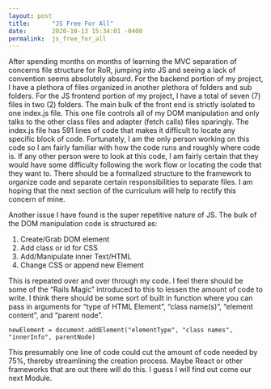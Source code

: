 ```yaml
---
layout: post
title:      "JS Free For All"
date:       2020-10-13 15:34:01 -0400
permalink:  js_free_for_all
---
```



After spending months on months of learning the MVC separation of concerns file structure for RoR, jumping into JS and seeing a lack of convention seems absolutely absurd. For the backend portion of my project, I have a plethora of files organized in another plethora of folders and sub folders. For the JS frontend portion of my project, I have a total of seven (7) files in two (2) folders. The main bulk of the front end is strictly isolated to one index.js file. This one file controls all of my DOM manipulation and only talks to the other class files and adapter (fetch calls) files sparingly. The index.js file has 591 lines of code that makes it difficult to locate any specific block of code. Fortunately, I am the only person working on this code so I am fairly familiar with how the code runs and roughly where code is. If any other person were to look at this code, I am fairly certain that they would have some difficulty following the work flow or locating the code that they want to. There should be a formalized structure to the framework to organize code and separate certain responsibilities to separate files. I am hoping that the next section of the curriculum will help to rectify this concern of mine. 

Another issue I have found is the super repetitive nature of JS. The bulk of the DOM manipulation code is structured as: 

1. Create/Grab DOM element
2. Add class or id for CSS
3. Add/Manipulate inner Text/HTML
4. Change CSS or append new Element

This is repeated over and over through my code. I feel there should be some of the “Rails Magic” introduced to this to lessen the amount of code to write. I think there should be some sort of built in function where you can pass in arguments for “type of HTML Element”, “class name(s)”, “element content”, and “parent node”. 

```
newElement = document.addElement("elementType", "class names", "innerInfo", parentNode)
```

This presumably one line of code could cut the amount of code needed by 75%, thereby streamlining the creation process. Maybe React or other frameworks that are out there will do this. I guess I will find out come our next Module.
